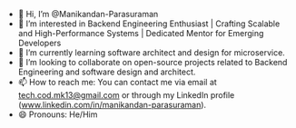 - 👋 Hi, I’m @Manikandan-Parasuraman
- 👀 I’m interested in Backend Engineering Enthusiast | Crafting Scalable and High-Performance Systems | Dedicated Mentor for Emerging Developers
- 🌱 I’m currently learning software architect and design for microservice.
- 💞️ I’m looking to collaborate on open-source projects related to Backend Engineering and software design and architect.
- 📫 How to reach me: You can contact me via email at tech.cod.mk13@gmail.com or through my LinkedIn profile (www.linkedin.com/in/manikandan-parasuraman).
- 😄 Pronouns: He/Him

<!---
Manikandan-Parasuraman/Manikandan-Parasuraman is a ✨ special ✨ repository because its `README.md` (this file) appears on your GitHub profile.
You can click the Preview link to take a look at your changes.
--->
